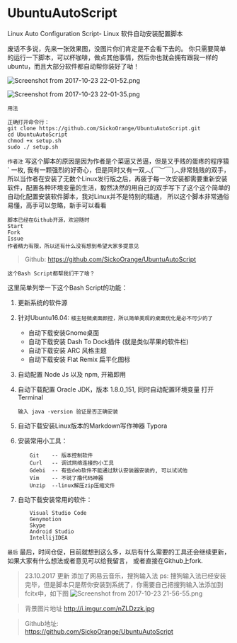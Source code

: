 # UbuntuAutoScript
Linux Auto Configuration Script- Linux 软件自动安装配置脚本


废话不多说，先来一张效果图，没图片你们肯定是不会看下去的。
你只需要简单的运行一下脚本，可以杯咖啡，做点其他事情，然后你也就会拥有跟我一样的ubuntu，而且大部分软件都自动帮你装好了呦！


![Screenshot from 2017-10-23 22-01-52.png](http://upload-images.jianshu.io/upload_images/3127217-5aba480a92e0229e.png?imageMogr2/auto-orient/strip%7CimageView2/2/w/1240)


![Screenshot from 2017-10-23 22-01-35.png](http://upload-images.jianshu.io/upload_images/3127217-259258316bcc280f.png?imageMogr2/auto-orient/strip%7CimageView2/2/w/1240)



`用法`
```
正确打开命令行：
git clone https://github.com/SickoOrange/UbuntuAutoScript.git
cd UbuntuAutoScript
chmod +x setup.sh
sudo ./ setup.sh
```
`作者注`
写这个脚本的原因是因为作者是个菜逼又苦逼，但是又手贱的蛋疼的程序猿 ` 一枚, 我有一颗强烈的好奇心，但是同时又有一双︿(￣︶￣)︿非常贱贱的双手，所以当作者在安装了无数个Linux发行版之后，再疲于每一次安装都需要重新安装软件，配置各种环境变量的生活，毅然决然的用自己的双手写下了这个这个简单的自动化配置安装软件脚本，我对Linux并不是特别的精通， 所以这个脚本非常通俗易懂，高手可以忽略，新手可以看看

    脚本已经在Github开源，欢迎随时
    Start
    Fork
    Issue
    作者精力有限，所以还有什么没有想到希望大家多提意见

> Github:
> https://github.com/SickoOrange/UbuntuAutoScript



`这个Bash Script都帮我们干了啥？`

这里简单列举一下这个Bash Script的功能：

1. 更新系统的软件源
2. 针对Ubuntu16.04:
`楼主轻微桌面颜控，所以简单美观的桌面优化是必不可少的了`
   - 自动下载安装Gnome桌面
   - 自动下载安装 Dash To Dock插件 (就是类似苹果的软件栏)
   - 自动下载安装 ARC 风格主题
   - 自动下载安装 Flat Remix 扁平化图标
3. 自动配置 Node Js 以及 npm, 开箱即用
4. 自动下载配置 Oracle JDK，版本  1.8.0_151, 同时自动配置环境变量
       打开Terminal
       
       输入 java -version 验证是否正确安装
5. 自动下载安装Linux版本的Markdown写作神器 Typora
6. 安装常用小工具：
```
       Git    -- 版本控制软件
       Curl   -- 调试网络连接的小工具
       Gdebi  -- 有些deb软件不能通过默认安装器安装的, 可以试试他
       Vim    -- 不说了撸代码神器
       Unzip  --linux解压zip压缩文件
 ```
7. 自动下载安装常用的软件：
```
       Visual Studio Code
       Genymotion
       Skype
       Android Studio
       IntellijIDEA
 ```
   `最后`
   最后，时间仓促，目前就想到这么多，以后有什么需要的工具还会继续更新，如果大家有什么想法或者意见可以给我留言， 或者直接在Github上fork.


> 23.10.2017 更新
> 添加了网易云音乐，搜狗输入法
> ps: 搜狗输入法已经安装完毕，但是脚本只是帮你安装到系统了，你需要自己把搜狗输入法添加到fcitx中，如下图
![Screenshot from 2017-10-23 21-56-55.png](http://upload-images.jianshu.io/upload_images/3127217-3430d3da55a7fdfb.png?imageMogr2/auto-orient/strip%7CimageView2/2/w/1240)

> 背景图片地址
> http://i.imgur.com/nZLDzzk.jpg

> Github地址:  
> https://github.com/SickoOrange/UbuntuAutoScript
